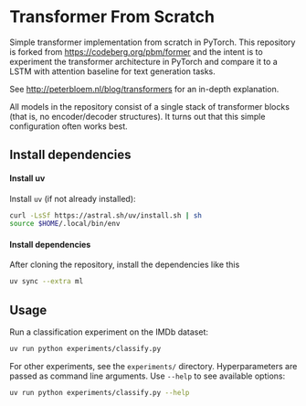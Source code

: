 # Transformer From Scratch

Simple transformer implementation from scratch in PyTorch. This repository is forked from https://codeberg.org/pbm/former and the intent is to experiment the transformer architecture in PyTorch and compare it to a LSTM with attention baseline for text generation tasks.

See http://peterbloem.nl/blog/transformers for an in-depth explanation.

All models in the repository consist of a single stack of transformer blocks (that is, no encoder/decoder structures). It turns out that this simple configuration often works best.

## Install dependencies
#### Install uv
Install `uv` (if not already installed):  
```bash
curl -LsSf https://astral.sh/uv/install.sh | sh
source $HOME/.local/bin/env
```

#### Install dependencies
After cloning the repository, install the dependencies like this
```bash
uv sync --extra ml
```

## Usage

Run a classification experiment on the IMDb dataset:
```bash
uv run python experiments/classify.py
```

For other experiments, see the `experiments/` directory. Hyperparameters are passed as command line arguments. Use `--help` to see available options:
```bash
uv run python experiments/classify.py --help
```